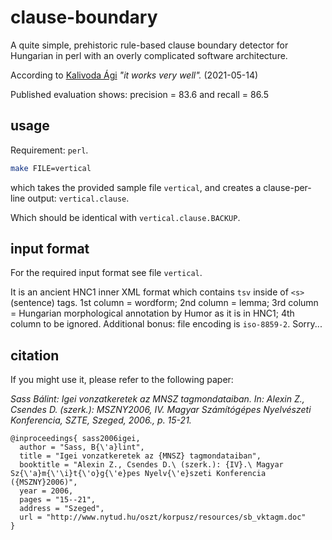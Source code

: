 # clause-boundary
A quite simple, prehistoric
rule-based clause boundary detector for Hungarian
in perl with an overly complicated software architecture.

According to [Kalivoda Ági](https://github.com/kagnes)
_"it works very well"._ (2021-05-14)

Published evaluation shows:
precision = 83.6 and recall = 86.5


## usage

Requirement: `perl`.

```bash
make FILE=vertical
```

which takes the provided sample file `vertical`,
and creates a clause-per-line output: `vertical.clause`.

Which should be identical with `vertical.clause.BACKUP`.


## input format

For the required input format see file `vertical`.

It is an ancient HNC1 inner XML format
which contains `tsv` inside of `<s>` (sentence) tags.
1st column = wordform;
2nd column = lemma;
3rd column = Hungarian morphological annotation by Humor
as it is in HNC1;
4th column to be ignored.
Additional bonus: file encoding is `iso-8859-2`.
Sorry...


## citation

If you might use it, please refer to the following paper:

_Sass Bálint: Igei vonzatkeretek az MNSZ tagmondataiban. In: Alexin Z., Csendes D. (szerk.): MSZNY2006, IV. Magyar Számítógépes Nyelvészeti Konferencia, SZTE, Szeged, 2006., p. 15-21._

```
@inproceedings{ sass2006igei,
  author = "Sass, B{\'a}lint",
  title = "Igei vonzatkeretek az {MNSZ} tagmondataiban",
  booktitle = "Alexin Z., Csendes D.\ (szerk.): {IV}.\ Magyar Sz{\'a}m{\'\i}t{\'o}g{\'e}pes Nyelv{\'e}szeti Konferencia ({MSZNY}2006)",
  year = 2006,
  pages = "15--21",
  address = "Szeged",
  url = "http://www.nytud.hu/oszt/korpusz/resources/sb_vktagm.doc"
}
```

